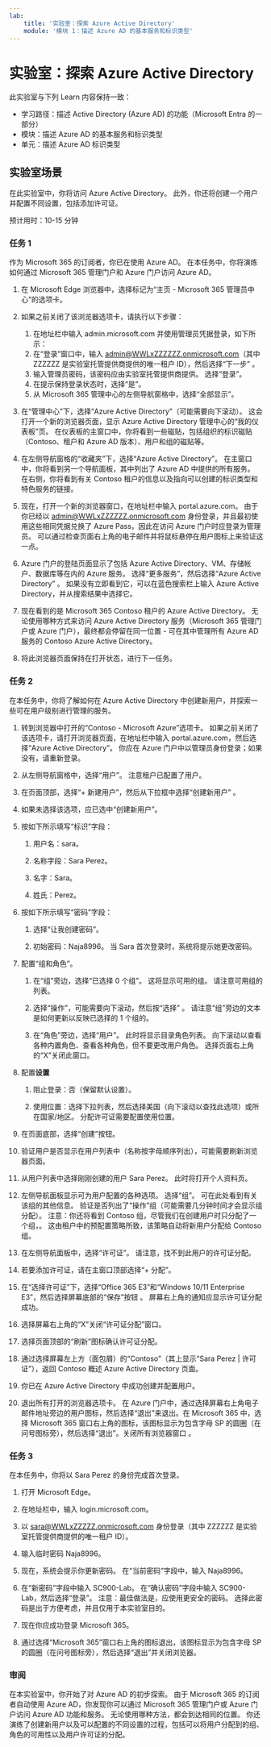 ```yaml
---
lab:
    title: '实验室：探索 Azure Active Directory'    
    module: '模块 1：描述 Azure AD 的基本服务和标识类型'
---
```


# <a name="lab-explore-azure-active-directory"></a>实验室：探索 Azure Active Directory

此实验室与下列 Learn 内容保持一致：

- 学习路径：描述 Active Directory (Azure AD) 的功能（Microsoft Entra 的一部分）
- 模块：描述 Azure AD 的基本服务和标识类型
- 单元：描述 Azure AD 标识类型

## <a name="lab-scenario"></a>实验室场景

在此实验室中，你将访问 Azure Active Directory。  此外，你还将创建一个用户并配置不同设置，包括添加许可证。  

预计用时：10-15 分钟

### <a name="task-1"></a>任务 1

作为 Microsoft 365 的订阅者，你已在使用 Azure AD。  在本任务中，你将演练如何通过 Microsoft 365 管理门户和 Azure 门户访问 Azure AD。

1. 在 Microsoft Edge 浏览器中，选择标记为“主页 - Microsoft 365 管理员中心”的选项卡。

1. 如果之前关闭了该浏览器选项卡，请执行以下步骤：
    1. 在地址栏中输入 admin.microsoft.com 并使用管理员凭据登录，如下所示：
    1. 在“登录”窗口中，输入 admin@WWLxZZZZZZ.onmicrosoft.com（其中 ZZZZZZ 是实验室托管提供商提供的唯一租户 ID），然后选择“下一步” 。
    1. 输入管理员密码，该密码应由实验室托管提供商提供。 选择“登录”。
    1. 在提示保持登录状态时，选择“是”。
    1. 从 Microsoft 365 管理中心的左侧导航窗格中，选择“全部显示”。

1. 在“管理中心”下，选择“Azure Active Directory”（可能需要向下滚动）。  这会打开一个新的浏览器页面，显示 Azure Active Directory 管理中心的“我的仪表板”页。 在仪表板的主窗口中，你将看到一些磁贴，包括组织的标识磁贴（Contoso、租户和 Azure AD 版本）、用户和组的磁贴等。

1. 在左侧导航窗格的“收藏夹”下，选择“Azure Active Directory”。  在主窗口中，你将看到另一个导航面板，其中列出了 Azure AD 中提供的所有服务。 在右侧，你将看到有关 Contoso 租户的信息以及指向可以创建的标识类型和特色服务的链接。  

1. 现在，打开一个新的浏览器窗口，在地址栏中输入 portal.azure.com。  由于你已经以 admin@WWLxZZZZZZ.onmicrosoft.com 身份登录，并且最初使用这些相同凭据兑换了 Azure Pass，因此在访问 Azure 门户时应登录为管理员。  可以通过检查页面右上角的电子邮件并将鼠标悬停在用户图标上来验证这一点。

1. Azure 门户的登陆页面显示了包括 Azure Active Directory、VM、存储帐户、数据库等在内的 Azure 服务。  选择“更多服务”，然后选择“Azure Active Directory” 。 如果没有立即看到它，可以在蓝色搜索栏上输入 Azure Active Directory，并从搜索结果中选择它。  

1. 现在看到的是 Microsoft 365 Contoso 租户的 Azure Active Directory。    无论使用哪种方式来访问 Azure Active Directory 服务（Microsoft 365 管理门户或 Azure 门户），最终都会停留在同一位置 - 可在其中管理所有 Azure AD 服务的 Contoso Azure Active Directory。

1. 将此浏览器页面保持在打开状态，进行下一任务。

### <a name="task-2"></a>任务 2

在本任务中，你将了解如何在 Azure Active Directory 中创建新用户，并探索一些可在用户级别进行管理的服务。

1. 转到浏览器中打开的“Contoso - Microsoft Azure”选项卡。 如果之前关闭了该选项卡，请打开浏览器页面，在地址栏中输入 portal.azure.com，然后选择“Azure Active Directory”。  你应在 Azure 门户中以管理员身份登录；如果没有，请重新登录。

1. 从左侧导航窗格中，选择“用户”。  注意租户已配置了用户。

1. 在页面顶部，选择“+ 新建用户”，然后从下拉框中选择“创建新用户” 。

1. 如果未选择该选项，应已选中“创建新用户”。

1. 按如下所示填写“标识”字段：

    1. 用户名：sara。

    1. 名称字段：Sara Perez。

    1. 名字：Sara。

    1. 姓氏：Perez。

1. 按如下所示填写“密码”字段：

    1. 选择“让我创建密码”。

    1. 初始密码：Naja8996。 当 Sara 首次登录时，系统将提示她更改密码。

1. 配置“组和角色”。

    1. 在“组”旁边，选择“已选择 0 个组”。  这将显示可用的组。  请注意可用组的列表。

    1. 选择“操作”，可能需要向下滚动，然后按“选择” 。 请注意“组”旁边的文本是如何更新以反映已选择的 1 个组的。  

    1. 在“角色”旁边，选择“用户”。 此时将显示目录角色列表。  向下滚动以查看各种内置角色、查看各种角色，但不要更改用户角色。  选择页面右上角的“X”关闭此窗口。

1. 配置**设置**

    1. 阻止登录：否（保留默认设置）。

    1. 使用位置：选择下拉列表，然后选择美国（向下滚动以查找此选项）或所在国家/地区。  分配许可证需要配置使用位置。

1. 在页面底部，选择“创建”按钮。

1. 验证用户是否显示在用户列表中（名称按字母顺序列出），可能需要刷新浏览器页面。

1. 从用户列表中选择刚刚创建的用户 Sara Perez。  此时将打开个人资料页。

1. 左侧导航面板显示可为用户配置的各种选项。  选择“组”。  可在此处看到有关该组的其他信息。  验证是否列出了“操作”组（可能需要几分钟时间才会显示组分配）。  注意：你还将看到 Contoso 组，尽管我们在创建用户时只分配了一个组，。  这由租户中的预配置策略所致，该策略自动将新用户分配给 Contoso 组。

1. 在左侧导航面板中，选择“许可证”。  请注意，找不到此用户的许可证分配。  

1. 若要添加许可证，请在主窗口顶部选择“+ 分配”。

1. 在“选择许可证”下，选择“Office 365 E3”和“Windows 10/11 Enterprise E3”，然后选择屏幕底部的“保存”按钮  。 屏幕右上角的通知应显示许可证分配成功。

1. 选择屏幕右上角的“X”关闭“许可证分配”窗口。

1. 选择页面顶部的“刷新”图标确认许可证分配。

1. 通过选择屏幕左上方（面包屑）的“Contoso”（其上显示“Sara Perez | 许可证”），返回 Contoso 概述 Azure Active Directory 页面。

1. 你已在 Azure Active Directory 中成功创建并配置用户。

1. 退出所有打开的浏览器选项卡。  在 Azure 门户中，通过选择屏幕右上角电子邮件地址旁边的用户图标，然后选择“退出”来退出。在 Microsoft 365 中，选择 Microsoft 365 窗口右上角的图标，该图标显示为包含字母 SP 的圆圈（在问号图标旁），然后选择“退出”。关闭所有浏览器窗口 。

### <a name="task-3"></a>任务 3

在本任务中，你将以 Sara Perez 的身份完成首次登录。

1. 打开 Microsoft Edge。

2. 在地址栏中，输入 login.microsoft.com。

3. 以 sara@WWLxZZZZZ.onmicrosoft.com 身份登录（其中 ZZZZZZ 是实验室托管提供商提供的唯一租户 ID）。

4. 输入临时密码 Naja8996。

5. 现在，系统会提示你更新密码。 在“当前密码”字段中，输入 Naja8996。

6. 在“新密码”字段中输入 SC900-Lab。  在“确认密码”字段中输入 SC900-Lab，然后选择“登录”。  注意：最佳做法是，应使用更安全的密码。 选择此密码是出于方便考虑，并且仅用于本实验室目的。

7. 现在你应成功登录 Microsoft 365。

8. 通过选择“Microsoft 365”窗口右上角的图标退出，该图标显示为包含字母 SP 的圆圈（在问号图标旁），然后选择“退出”并关闭浏览器。

### <a name="review"></a>审阅

在本实验室中，你开始了对 Azure AD 的初步探索。 由于 Microsoft 365 的订阅者自动使用 Azure AD，你发现你可以通过 Microsoft 365 管理门户或 Azure 门户访问 Azure AD 功能和服务。  无论使用哪种方法，都会到达相同的位置。  你还演练了创建新用户以及可以配置的不同设置的过程，包括可以将用户分配到的组、角色的可用性以及用户许可证的分配。
